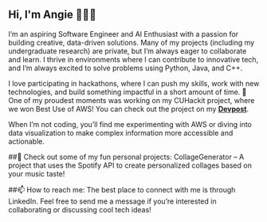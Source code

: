 ## Hi, I'm Angie 👩🏻‍💻

I’m an aspiring Software Engineer and AI Enthusiast with a passion for building creative, data-driven solutions. Many of my projects (including my undergraduate research) are private, but I’m always eager to collaborate and learn. I thrive in environments where I can contribute to innovative tech, and I’m always excited to solve problems using Python, Java, and C++.

I love participating in hackathons, where I can push my skills, work with new technologies, and build something impactful in a short amount of time. 🚀 One of my proudest moments was working on my CUHackit project, where we won Best Use of AWS! You can check out the project on my **[Devpost](https://devpost.com/software/my-ai-advisor)**.  

When I’m not coding, you’ll find me experimenting with AWS or diving into data visualization to make complex information more accessible and actionable.

##👀 Check out some of my fun personal projects:
CollageGenerator – A project that uses the Spotify API to create personalized collages based on your music taste!

##📫 How to reach me:
The best place to connect with me is through LinkedIn. Feel free to send me a message if you’re interested in collaborating or discussing cool tech ideas!
